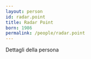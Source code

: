```yaml
---
layout: person
id: radar.point
title: Radar Point
born: 1986
permalink: /people/radar.point
---
```


Dettagli della persona 